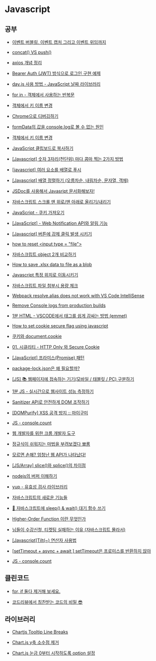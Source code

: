# Javascript

## 공부

- [이벤트 버블링, 이벤트 캡처 그리고 이벤트 위임까지](https://joshua1988.github.io/web-development/javascript/event-propagation-delegation/)

- [concat() VS push()](https://jindev-t.tistory.com/77)

- [axios 개념 정리](https://kyun2da.dev/%EB%9D%BC%EC%9D%B4%EB%B8%8C%EB%9F%AC%EB%A6%AC/axios-%EA%B0%9C%EB%85%90-%EC%A0%95%EB%A6%AC/)

- [Bearer Auth (JWT) 방식으로 로그인 구현 예제](https://ocblog.tistory.com/56)

- [day.js 사용 방법 - JavaScript 날짜 라이브러리](https://jsikim1.tistory.com/196)

- [for in - 객체에서 사용하는 반복문](https://devjhs.tistory.com/121)

- [객체에서 키 이름 변경](https://hjcode.tistory.com/91)

- [Chrome으로 디버깅하기](https://ko.javascript.info/debugging-chrome)

- [formData의 값을 console.log로 볼 수 없는 원인](https://velog.io/@josworks27/formData-console.log)

- [객체에서 키 이름 변경](https://hjcode.tistory.com/91)

- [JavaScript 클립보드로 복사하기](https://zetawiki.com/wiki/JavaScript_%ED%81%B4%EB%A6%BD%EB%B3%B4%EB%93%9C%EB%A1%9C_%EB%B3%B5%EC%82%AC%ED%95%98%EA%B8%B0)

- [[Javascript] 숫자 3자리(천단위) 마다 콤마 찍는 2가지 방법](https://hianna.tistory.com/441)

- [[javascript] 여러 요소를 배열로 푸시](http://daplus.net/javascript-%EC%97%AC%EB%9F%AC-%EC%9A%94%EC%86%8C%EB%A5%BC-%EB%B0%B0%EC%97%B4%EB%A1%9C-%ED%91%B8%EC%8B%9C/)

- [[Javascript] 배열 정렬하기 (오름차순, 내림차순, 문자열, 객체)](https://hianna.tistory.com/409)

- [JSDoc를 사용해서 Javasript 문서화해보자!](https://okayoon.tistory.com/entry/JSDoc%EB%A5%BC-%EC%82%AC%EC%9A%A9%ED%95%B4%EC%84%9C-Javasript-%EB%AC%B8%EC%84%9C%ED%99%94%ED%95%B4%EB%B3%B4%EC%9E%90)

- [자바스크립트 스크롤 맨 위로/맨 아래로 올리기/내리기](https://webruden.tistory.com/917)

- [JavaScript - 쿠키 가져오기](https://rjs5967.tistory.com/25)

- [[JavaScript] - Web Notification API와 알림 기능](https://untitledtblog.tistory.com/107)

- [[Javascript] 버튼에 강제 클릭 발생 시키기](https://hianna.tistory.com/m/481)

- [how to reset \<input type = "file"\>](https://stackoverflow.com/questions/20549241/how-to-reset-input-type-file)

- [자바스크립트 object 2개 비교하기](https://slee2540.tistory.com/49)

- [How to save .xlsx data to file as a blob](https://stackoverflow.com/questions/34993292/how-to-save-xlsx-data-to-file-as-a-blob)

- [Javascript 특정 위치로 이동시키기](https://tler.tistory.com/287)

- [자바스크립트 파일 첨부시 용량 체크](https://nahosung.tistory.com/42)

- [Webpack resolve.alias does not work with VS Code IntelliSense](https://stackoverflow.com/questions/48686203/webpack-resolve-alias-does-not-work-with-vs-code-intellisense)

- [Remove Console logs from production builds](https://forum.vuejs.org/t/remove-console-logs-from-production-buils/39327)

- [1분 HTML - VSCODE에서 태그를 쉽게 감싸는 방법 (emmet)](https://youtube.com/shorts/-pAoHcqXTVQ?feature=share)

- [How to set cookie secure flag using javascript](https://stackoverflow.com/questions/37234687/how-to-set-cookie-secure-flag-using-javascript)

- [쿠키와 document.cookie](https://ko.javascript.info/cookie)

- [01. 시큐리티 - HTTP Only 와 Secure Cookie](https://theheydaze.tistory.com/550)

- [[JavaScript] 프라미스(Promise) 패턴](https://geundung.dev/53)

- [package-lock.json은 왜 필요할까?](https://hyunjun19.github.io/2018/03/23/package-lock-why-need/)

- [[JS] 📚 웹페이지에 접속하는 기기(모바일 / 태블릿 / PC) 구분하기](https://inpa.tistory.com/entry/JS-%F0%9F%93%9A-%EC%9B%B9%ED%8E%98%EC%9D%B4%EC%A7%80%EC%97%90-%EC%A0%91%EC%86%8D%ED%95%98%EB%8A%94-%EA%B8%B0%EA%B8%B0%EB%AA%A8%EB%B0%94%EC%9D%BC%ED%83%9C%EB%B8%94%EB%A6%BFPC-%EA%B5%AC%EB%B6%84%ED%95%98%EA%B8%B0)

- [1분 JS - 실시간으로 웹사이트 성능 측정하기](https://www.youtube.com/shorts/lHFDda3Vjo0)

- [Sanitizer API로 안전하게 DOM 조작하기](https://ui.toast.com/weekly-pick/ko_2021124)

- [[DOMPurify] XSS 공격 방지 :: 마이구미](https://mygumi.tistory.com/415)

- [JS - console.count](https://www.youtube.com/shorts/6eglGT9FfnA)

- [웹 개발자를 위한 크롬 개발자 도구](https://ui.toast.com/weekly-pick/ko_20160527#dom-breakpoints)

- [정규식이 쉬워지는 마법을 부려보겠다 뾰롱](https://www.youtube.com/watch?v=2P0oSNguGXI)

- [모르면 손해? 엄청난 웹 API가 나타났다!](https://www.youtube.com/watch?v=ObT87Xu_CO0)

- [[JS/Array] slice()와 splice()의 차이점](https://im-developer.tistory.com/103)

- [nodejs의 버퍼 이해하기](https://yceffort.kr/2021/10/understanding-of-nodejs-buffer)

- [yup - 유효성 검사 라이브러리](https://seongyeoni.tistory.com/182)

- [자바스크립트의 새로운 기능들](https://fe-developers.kakaoent.com/2022/220728-es2022/)

- [🚀 자바스크립트에 sleep() & wait() 대기 함수 쓰기](https://inpa.tistory.com/entry/JS-📚-자바스크립트에-sleep-wait-대기-함수-쓰기)

- [Higher-Order Function 이란 무엇인가](https://medium.com/@la.place/higher-order-function-%EC%9D%B4%EB%9E%80-%EB%AC%B4%EC%97%87%EC%9D%B8%EA%B0%80-1c61e0bea79)

- [님들이 수강신청, 티켓팅 실패하는 이유 (자바스크립트 몰라서)](https://www.youtube.com/watch?v=oWSNOrBbOIU)

- [[Javascript]Tilt(~) 연산자 사용법](https://oper0116.tistory.com/40)

- [[setTimeout + async + await ] setTimeout은 프로미스를 반환하지 않아](https://footprint-of-nawin.tistory.com/97)

- [JS - console.count](https://www.youtube.com/shorts/6eglGT9FfnA)

## 클린코드

- [for, if 둘다 제거해 보세요.](https://youtu.be/Izg6mVJ1LAA)

- [코드리뷰에서 칭찬받는 코드의 비밀 😎](https://youtu.be/BfpTtsWTWEM)

## 라이브러리

- [Chartjs Tooltip Line Breaks](https://stackoverflow.com/questions/29302392/chartjs-tooltip-line-breaks)

- [Chart.js y축 소수점 제거](https://yeon22.github.io/Chartjs-kr/docs/latest/axes/radial/linear.html)

- [Chart.js 눈금 0부터 시작하도록 option 설정](https://www.chartjs.org/docs/latest/)
